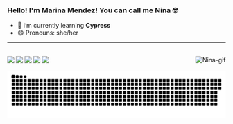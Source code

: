 ### Hello! I'm Marina Mendez! You can call me Nina 🤓
- 🌱 I’m currently learning <b>Cypress</b>
- 😄 Pronouns: she/her
<hr>
<!-- <div>
  <a href="https://github.com/marinamaraujo">
  <img height="180em" src="https://github-readme-stats.vercel.app/api?username=marinamaraujo&show_icons=true&theme=nord&include_all_commits=true&count_private=true"/>
 <!-- <img height="180em" src="https://github-readme-stats.vercel.app/api/top-langs/?username=marinamaraujo&layout=compact&langs_count=7&theme=nord"/>
</div> -->
<div style="display: inline_block"><br>
  <img align="right" alt="Nina-gif" src="https://media.discordapp.net/attachments/880447678851469315/880456868936437790/hello-1.gif">
</div>
<div> 
  <a href="https://www.youtube.com/channel/UC_-uuuZbY0AAt9CViNzvc-Q" target="_blank"><img src="https://img.shields.io/badge/YouTube-FF0000?style=for-the-badge&logo=youtube&logoColor=white" target="_blank"></a>
  <a href="https://instagram.com/mah.mendez" target="_blank"><img src="https://img.shields.io/badge/-Instagram-%23E4405F?style=for-the-badge&logo=instagram&logoColor=white" target="_blank"></a>
 	<a href="https://www.twitch.tv/NinaPkyBlinders" target="_blank"><img src="https://img.shields.io/badge/Twitch-9146FF?style=for-the-badge&logo=twitch&logoColor=white" target="_blank"></a>
  <a href = "mailto:mamendezaraujo@gmail.com"><img src="https://img.shields.io/badge/-Gmail-%23333?style=for-the-badge&logo=gmail&logoColor=white" target="_blank"></a>
  <a href="https://www.linkedin.com/in/marina-mendez-araujo" target="_blank"><img src="https://img.shields.io/badge/-LinkedIn-%230077B5?style=for-the-badge&logo=linkedin&logoColor=white" target="_blank"></a> 
 
  ![Snake animation](https://github.com/marinamaraujo/marinamaraujo/blob/output/github-contribution-grid-snake.svg)
 
</div>

